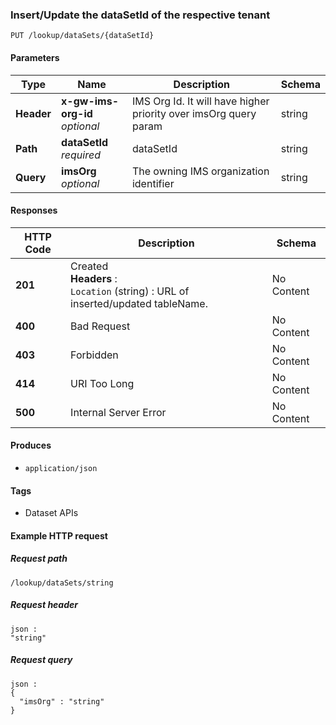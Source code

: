 
<a name="putdataset"></a>
### Insert/Update the dataSetId of the respective tenant
```
PUT /lookup/dataSets/{dataSetId}
```


#### Parameters

|Type|Name|Description|Schema|
|---|---|---|---|
|**Header**|**x-gw-ims-org-id**  <br>*optional*|IMS Org Id. It will have higher priority over imsOrg query param|string|
|**Path**|**dataSetId**  <br>*required*|dataSetId|string|
|**Query**|**imsOrg**  <br>*optional*|The owning IMS organization identifier|string|


#### Responses

|HTTP Code|Description|Schema|
|---|---|---|
|**201**|Created  <br>**Headers** :   <br>`Location` (string) : URL of inserted/updated tableName.|No Content|
|**400**|Bad Request|No Content|
|**403**|Forbidden|No Content|
|**414**|URI Too Long|No Content|
|**500**|Internal Server Error|No Content|


#### Produces

* `application/json`


#### Tags

* Dataset APIs


#### Example HTTP request

##### Request path
```
/lookup/dataSets/string
```


##### Request header
```
json :
"string"
```


##### Request query
```
json :
{
  "imsOrg" : "string"
}
```



